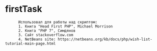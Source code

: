 # firstTask

          Использовал для работы над скриптом:
          1. Книга "Head First PHP", Michael Morrison
          2. Книга "PHP 7", Симдянов
          3. Сайт stackoverflow.com
          4. NetBeans site: https://netbeans.org/kb/docs/php/wish-list-tutorial-main-page.html

